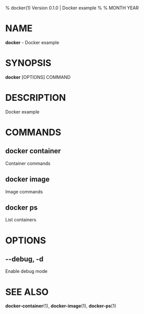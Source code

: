 % docker(1) Version 0.1.0 | Docker example
% 
% MONTH YEAR

NAME
==================================================

**docker** - Docker example

SYNOPSIS
==================================================

**docker** [OPTIONS] COMMAND

DESCRIPTION
==================================================

Docker example


COMMANDS
==================================================

docker container
--------------------------------------------------

Container commands

docker image
--------------------------------------------------

Image commands

docker ps
--------------------------------------------------

List containers


OPTIONS
==================================================

--debug, -d
--------------------------------------------------

Enable debug mode


SEE ALSO
==================================================

**docker-container**(1), **docker-image**(1), **docker-ps**(1)


